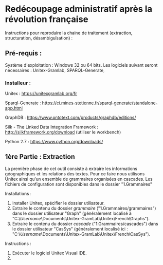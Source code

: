 # Redécoupage administratif après la révolution française

Instructions pour reproduire la chaine de traitement (extraction, structuration, désambiguïsation) : 

## Pré-requis : 

Système d'exploitation : Windows 32 ou 64 bits. Les logiciels suivant seront nécessaires : Unitex-Gramlab, SPARQL-Generate, 



### Installeur : 

Unitex : https://unitexgramlab.org/fr

Sparql-Generate : https://ci.mines-stetienne.fr/sparql-generate/standalone-app.html

GraphDB : https://www.ontotext.com/products/graphdb/editions/

Silk - The Linked Data Integration Framework : http://silkframework.org/download (utiliser le workbench)

Python 2.7 : https://www.python.org/downloads/


## 1ère Partie : Extraction

La première phase de cet outil consiste à extraire les informations géographiques et les relations des textes. Pour ce faire nous utilisons Unitex ainsi qu'un ensemble de grammaires organisées en cascades. Les fichiers de configuration sont disponibles dans le dossier "1.Grammaires"

Installations : 

1. Installer Unitex, spécifier le dossier utilisateur.
2. Extraire le contenu du dossier *grammaire* ("1.Grammaires/grammaires") dans le dossier utilisateur "Graph" (généralement localisé à "C:\\*Username*\Documents\Unitex-GramLab\Unitex\French\Graphs").
3. Extraire le contenu du dossier *cascade* ("1.Grammaires/cascades") dans le dossier utilisateur "CasSys" (généralement localisé ici : "C:\\*Username*\Documents\Unitex-GramLab\Unitex\French\CasSys").

Instructions : 

1. Exécuter le logiciel Unitex Visual IDE.
2. 
